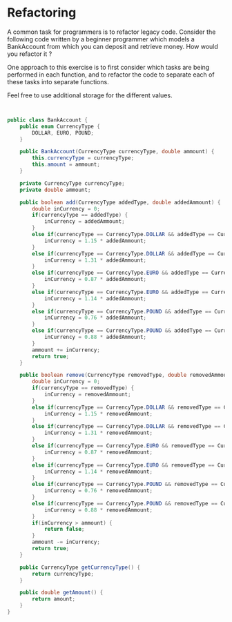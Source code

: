 # Refactoring

A common task for programmers is to refactor legacy code. Consider the following code written by a beginner programmer which models a BankAccount from which you can deposit and retrieve money. How would you refactor it ?

One approach to this exercise is to first consider which tasks are being performed in each function, and to refactor the code to separate each of these tasks into separate functions.

Feel free to use additional storage for the different values.

```java


public class BankAccount {
    public enum CurrencyType {
        DOLLAR, EURO, POUND;
    }

    public BankAccount(CurrencyType currencyType, double ammount) {
        this.currencyType = currencyType;
        this.amount = ammount;
    }

    private CurrencyType currencyType;
    private double ammount;

    public boolean add(CurrencyType addedType, double addedAmmount) {
        double inCurrency = 0;
        if(currencyType == addedType) {
            inCurrency = addedAmmount;
        }
        else if(currencyType == CurrencyType.DOLLAR && addedType == CurrencyType.EURO) {
            inCurrency = 1.15 * addedAmmount;
        }
        else if(currencyType == CurrencyType.DOLLAR && addedType == CurrencyType.POUND) {
            inCurrency = 1.31 * addedAmmount;
        }
        else if(currencyType == CurrencyType.EURO && addedType == CurrencyType.DOLLAR) {
            inCurrency = 0.87 * addedAmmount;
        }
        else if(currencyType == CurrencyType.EURO && addedType == CurrencyType.POUND) {
            inCurrency = 1.14 * addedAmmount;
        }
        else if(currencyType == CurrencyType.POUND && addedType == CurrencyType.DOLLAR) {
            inCurrency = 0.76 * addedAmmount;
        }
        else if(currencyType == CurrencyType.POUND && addedType == CurrencyType.EURO) {
            inCurrency = 0.88 * addedAmmount;
        }
        ammount += inCurrency;
        return true;
    }

    public boolean remove(CurrencyType removedType, double removedAmmount) {
        double inCurrency = 0;
        if(currencyType == removedType) {
            inCurrency = removedAmmount;
        }
        else if(currencyType == CurrencyType.DOLLAR && removedType == CurrencyType.EURO) {
            inCurrency = 1.15 * removedAmmount;
        }
        else if(currencyType == CurrencyType.DOLLAR && removedType == CurrencyType.POUND) {
            inCurrency = 1.31 * removedAmmount;
        }
        else if(currencyType == CurrencyType.EURO && removedType == CurrencyType.DOLLAR) {
            inCurrency = 0.87 * removedAmmount;
        }
        else if(currencyType == CurrencyType.EURO && removedType == CurrencyType.POUND) {
            inCurrency = 1.14 * removedAmmount;
        }
        else if(currencyType == CurrencyType.POUND && removedType == CurrencyType.DOLLAR) {
            inCurrency = 0.76 * removedAmmount;
        }
        else if(currencyType == CurrencyType.POUND && removedType == CurrencyType.EURO) {
            inCurrency = 0.88 * removedAmmount;
        }
        if(inCurrency > ammount) {
            return false;
        }
        ammount -= inCurrency;
        return true;
    }

    public CurrencyType getCurrencyType() {
        return currencyType;
    }

    public double getAmount() {
        return amount;
    }
}
```
